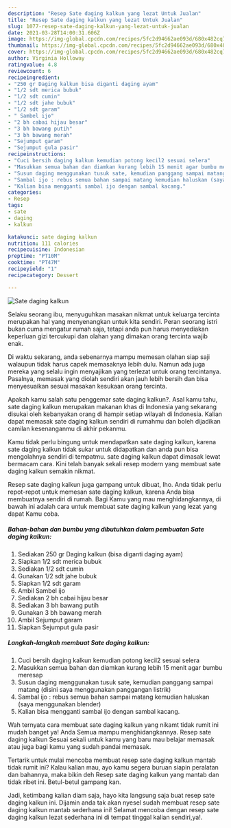 ```yaml
---
description: "Resep Sate daging kalkun yang lezat Untuk Jualan"
title: "Resep Sate daging kalkun yang lezat Untuk Jualan"
slug: 1077-resep-sate-daging-kalkun-yang-lezat-untuk-jualan
date: 2021-03-28T14:00:31.606Z
image: https://img-global.cpcdn.com/recipes/5fc2d94662ae093d/680x482cq70/sate-daging-kalkun-foto-resep-utama.jpg
thumbnail: https://img-global.cpcdn.com/recipes/5fc2d94662ae093d/680x482cq70/sate-daging-kalkun-foto-resep-utama.jpg
cover: https://img-global.cpcdn.com/recipes/5fc2d94662ae093d/680x482cq70/sate-daging-kalkun-foto-resep-utama.jpg
author: Virginia Holloway
ratingvalue: 4.8
reviewcount: 6
recipeingredient:
- "250 gr Daging kalkun bisa diganti daging ayam"
- "1/2 sdt merica bubuk"
- "1/2 sdt cumin"
- "1/2 sdt jahe bubuk"
- "1/2 sdt garam"
- " Sambel ijo"
- "2 bh cabai hijau besar"
- "3 bh bawang putih"
- "3 bh bawang merah"
- "Sejumput garam"
- "Sejumput gula pasir"
recipeinstructions:
- "Cuci bersih daging kalkun kemudian potong kecil2 sesuai selera"
- "Masukkan semua bahan dan diamkan kurang lebih 15 menit agar bumbu meresap"
- "Susun daging menggunakan tusuk sate, kemudian panggang sampai matang (disini saya menggunakan panggangan listrik)"
- "Sambal ijo : rebus semua bahan sampai matang kemudian haluskan (saya menggunakan blender)"
- "Kalian bisa mengganti sambal ijo dengan sambal kacang."
categories:
- Resep
tags:
- sate
- daging
- kalkun

katakunci: sate daging kalkun 
nutrition: 111 calories
recipecuisine: Indonesian
preptime: "PT10M"
cooktime: "PT47M"
recipeyield: "1"
recipecategory: Dessert

---
```



![Sate daging kalkun](https://img-global.cpcdn.com/recipes/5fc2d94662ae093d/680x482cq70/sate-daging-kalkun-foto-resep-utama.jpg)

Selaku seorang ibu, menyuguhkan masakan nikmat untuk keluarga tercinta merupakan hal yang menyenangkan untuk kita sendiri. Peran seorang istri bukan cuma mengatur rumah saja, tetapi anda pun harus menyediakan keperluan gizi tercukupi dan olahan yang dimakan orang tercinta wajib enak.

Di waktu  sekarang, anda sebenarnya mampu memesan olahan siap saji walaupun tidak harus capek memasaknya lebih dulu. Namun ada juga mereka yang selalu ingin menyajikan yang terlezat untuk orang tercintanya. Pasalnya, memasak yang diolah sendiri akan jauh lebih bersih dan bisa menyesuaikan sesuai masakan kesukaan orang tercinta. 



Apakah kamu salah satu penggemar sate daging kalkun?. Asal kamu tahu, sate daging kalkun merupakan makanan khas di Indonesia yang sekarang disukai oleh kebanyakan orang di hampir setiap wilayah di Indonesia. Kalian dapat memasak sate daging kalkun sendiri di rumahmu dan boleh dijadikan camilan kesenanganmu di akhir pekanmu.

Kamu tidak perlu bingung untuk mendapatkan sate daging kalkun, karena sate daging kalkun tidak sukar untuk didapatkan dan anda pun bisa mengolahnya sendiri di tempatmu. sate daging kalkun dapat dimasak lewat bermacam cara. Kini telah banyak sekali resep modern yang membuat sate daging kalkun semakin nikmat.

Resep sate daging kalkun juga gampang untuk dibuat, lho. Anda tidak perlu repot-repot untuk memesan sate daging kalkun, karena Anda bisa membuatnya sendiri di rumah. Bagi Kamu yang mau menghidangkannya, di bawah ini adalah cara untuk membuat sate daging kalkun yang lezat yang dapat Kamu coba.

<!--inarticleads1-->

##### Bahan-bahan dan bumbu yang dibutuhkan dalam pembuatan Sate daging kalkun:

1. Sediakan 250 gr Daging kalkun (bisa diganti daging ayam)
1. Siapkan 1/2 sdt merica bubuk
1. Sediakan 1/2 sdt cumin
1. Gunakan 1/2 sdt jahe bubuk
1. Siapkan 1/2 sdt garam
1. Ambil  Sambel ijo
1. Sediakan 2 bh cabai hijau besar
1. Sediakan 3 bh bawang putih
1. Gunakan 3 bh bawang merah
1. Ambil Sejumput garam
1. Siapkan Sejumput gula pasir




<!--inarticleads2-->

##### Langkah-langkah membuat Sate daging kalkun:

1. Cuci bersih daging kalkun kemudian potong kecil2 sesuai selera
1. Masukkan semua bahan dan diamkan kurang lebih 15 menit agar bumbu meresap
1. Susun daging menggunakan tusuk sate, kemudian panggang sampai matang (disini saya menggunakan panggangan listrik)
1. Sambal ijo : rebus semua bahan sampai matang kemudian haluskan (saya menggunakan blender)
1. Kalian bisa mengganti sambal ijo dengan sambal kacang.




Wah ternyata cara membuat sate daging kalkun yang nikamt tidak rumit ini mudah banget ya! Anda Semua mampu menghidangkannya. Resep sate daging kalkun Sesuai sekali untuk kamu yang baru mau belajar memasak atau juga bagi kamu yang sudah pandai memasak.

Tertarik untuk mulai mencoba membuat resep sate daging kalkun mantab tidak rumit ini? Kalau kalian mau, ayo kamu segera buruan siapin peralatan dan bahannya, maka bikin deh Resep sate daging kalkun yang mantab dan tidak ribet ini. Betul-betul gampang kan. 

Jadi, ketimbang kalian diam saja, hayo kita langsung saja buat resep sate daging kalkun ini. Dijamin anda tak akan nyesel sudah membuat resep sate daging kalkun mantab sederhana ini! Selamat mencoba dengan resep sate daging kalkun lezat sederhana ini di tempat tinggal kalian sendiri,ya!.

